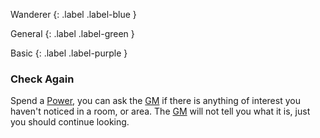 
Wanderer
{: .label .label-blue }

General
{: .label .label-green }

Basic
{: .label .label-purple }
### Check Again

Spend a [Power](Game/Core/Blocks/Power), you can ask the [GM](How-To-Play#GM) if there is anything of interest you haven't noticed in a room, or area. The [GM](How-To-Play#GM) will not tell you what it is, just you should continue looking.